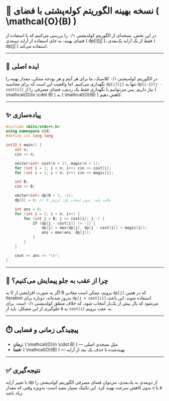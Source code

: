 
# 🚀 نسخه بهینه الگوریتم کوله‌پشتی با فضای \( \mathcal{O}(B) \)

در این بخش، نسخه‌ای از الگوریتم کوله‌پشتی ۰/۱ را بررسی می‌کنیم که با استفاده از فضای بهینه، به جای استفاده از آرایه دوبعدی \( dp[i][j] \)، فقط از یک آرایه یک‌بعدی \( dp[j] \) استفاده می‌کند.

---

## 🧠 ایده اصلی

در الگوریتم کوله‌پشتی ۰/۱ کلاسیک، ما برای هر آیتم و هر بودجه ممکن، مقدار بهینه را نگهداری می‌کنیم. اما واقعیت این است که برای محاسبه `dp[i][j]` تنها به `dp[i-1][j - cost[i]]` نیاز داریم. پس می‌توانیم با نگهداری فقط یک ردیف، فضای مصرفی را از \( \mathcal{O}(n \cdot B) \) به \( \mathcal{O}(B) \) کاهش دهیم.

---

## ✨ پیاده‌سازی

```cpp
#include <bits/stdc++.h>
using namespace std;
#define int long long

int32_t main() {
    int n;
    cin >> n;

    vector<int> cost(n + 1), magic(n + 1);
    for (int i = 1; i < n; i++) cin >> cost[i];
    for (int i = 1; i < n; i++) cin >> magic[i];

    int B;
    cin >> B;

    vector<int> dp(B + 1, -1);
    dp[0] = 0; // حالت پایه: بدون انتخاب یال، ارزش 0

    int ans = 0;
    for (int i = 1; i < n; i++) {
        for (int j = B; j >= cost[i]; j--) {
            if (dp[j - cost[i]] != -1) {
                dp[j] = max(dp[j], dp[j - cost[i]] + magic[i]);
                ans = max(ans, dp[j]);
            }
        }
    }

    cout << ans << "\n";
}
```

---

## 🧮 چرا از عقب به جلو پیمایش می‌کنیم؟

اگر به صورت افزایشی از 0 به B برویم، ممکن است مقادیر `dp[j]` که در همین iteration به‌روز شده‌اند، دوباره برای `dp[j + cost[i]]` استفاده شوند. این باعث می‌شود که یال بیش از یک‌بار انتخاب شود، که خلاف منطق کوله‌پشتی ۰/۱ است. برای جلوگیری از این مشکل، باید از `B` به `cost[i]` به عقب برویم.

---

## ⏱️ پیچیدگی زمانی و فضایی

- **زمان**: \( \mathcal{O}(n \cdot B) \) — مثل نسخه‌ی اصلی
- **فضا**: \( \mathcal{O}(B) \) — بهینه‌شده با حذف یک بعد از آرایه

---

## ✅ نتیجه‌گیری

با تغییر آرایه dp از دوبعدی به یک‌بعدی، می‌توان فضای مصرفی الگوریتم کوله‌پشتی را بدون کاهش سرعت بهینه کرد. این تکنیک بسیار مفید است، به‌ویژه وقتی که مقدار `n` یا `B` زیاد باشد.
